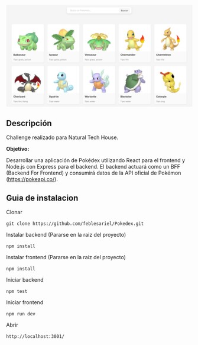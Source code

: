![imagen](/frontend/public/promo.jpg)

## Descripción

Challenge realizado para Natural Tech House.

**Objetivo:**

Desarrollar una aplicación de Pokédex utilizando React para el frontend y Node.js con
Express para el backend. El backend actuará como un BFF (Backend For Frontend) y
consumirá datos de la API oficial de Pokémon (https://pokeapi.co/).


## Guia de instalacion

Clonar

```
git clone https://github.com/feblesariel/Pokedex.git    
```

Instalar backend (Pararse en la raiz del proyecto)

```
npm install     
```
Instalar frontend (Pararse en la raiz del proyecto)

```
npm install    
```
Iniciar backend

```
npm test
```
Iniciar frontend

```
npm run dev
```

Abrir

```
http://localhost:3001/
```